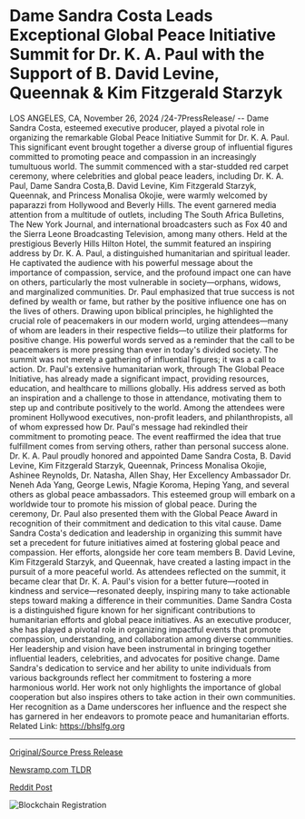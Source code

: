 # Dame Sandra Costa Leads Exceptional Global Peace Initiative Summit for Dr. K. A. Paul with the Support of B. David Levine, Queennak & Kim Fitzgerald Starzyk

LOS ANGELES, CA, November 26, 2024 /24-7PressRelease/ -- Dame Sandra Costa, esteemed executive producer, played a pivotal role in organizing the remarkable Global Peace Initiative Summit for Dr. K. A. Paul. This significant event brought together a diverse group of influential figures committed to promoting peace and compassion in an increasingly tumultuous world.  The summit commenced with a star-studded red carpet ceremony, where celebrities and global peace leaders, including Dr. K. A. Paul, Dame Sandra Costa,B. David Levine, Kim Fitzgerald Starzyk, Queennak, and Princess Monalisa Okojie, were warmly welcomed by paparazzi from Hollywood and Beverly Hills. The event garnered media attention from a multitude of outlets, including The South Africa Bulletins, The New York Journal, and international broadcasters such as Fox 40 and the Sierra Leone Broadcasting Television, among many others.  Held at the prestigious Beverly Hills Hilton Hotel, the summit featured an inspiring address by Dr. K. A. Paul, a distinguished humanitarian and spiritual leader. He captivated the audience with his powerful message about the importance of compassion, service, and the profound impact one can have on others, particularly the most vulnerable in society—orphans, widows, and marginalized communities.  Dr. Paul emphasized that true success is not defined by wealth or fame, but rather by the positive influence one has on the lives of others. Drawing upon biblical principles, he highlighted the crucial role of peacemakers in our modern world, urging attendees—many of whom are leaders in their respective fields—to utilize their platforms for positive change. His powerful words served as a reminder that the call to be peacemakers is more pressing than ever in today's divided society.  The summit was not merely a gathering of influential figures; it was a call to action. Dr. Paul's extensive humanitarian work, through The Global Peace Initiative, has already made a significant impact, providing resources, education, and healthcare to millions globally. His address served as both an inspiration and a challenge to those in attendance, motivating them to step up and contribute positively to the world.  Among the attendees were prominent Hollywood executives, non-profit leaders, and philanthropists, all of whom expressed how Dr. Paul's message had rekindled their commitment to promoting peace. The event reaffirmed the idea that true fulfillment comes from serving others, rather than personal success alone.  Dr. K. A. Paul proudly honored and appointed Dame Sandra Costa, B. David Levine, Kim Fitzgerald Starzyk, Queennak, Princess Monalisa Okojie, Ashinee Reynolds, Dr. Natasha, Allen Shay, Her Excellency Ambassador Dr. Neneh Ada Yang, George Lewis, Nfagie Koroma, Heping Yang, and several others as global peace ambassadors. This esteemed group will embark on a worldwide tour to promote his mission of global peace. During the ceremony, Dr. Paul also presented them with the Global Peace Award in recognition of their commitment and dedication to this vital cause.   Dame Sandra Costa's dedication and leadership in organizing this summit have set a precedent for future initiatives aimed at fostering global peace and compassion. Her efforts, alongside her core team members B. David Levine, Kim Fitzgerald Starzyk, and Queennak, have created a lasting impact in the pursuit of a more peaceful world.  As attendees reflected on the summit, it became clear that Dr. K. A. Paul's vision for a better future—rooted in kindness and service—resonated deeply, inspiring many to take actionable steps toward making a difference in their communities.  Dame Sandra Costa is a distinguished figure known for her significant contributions to humanitarian efforts and global peace initiatives. As an executive producer, she has played a pivotal role in organizing impactful events that promote compassion, understanding, and collaboration among diverse communities. Her leadership and vision have been instrumental in bringing together influential leaders, celebrities, and advocates for positive change.   Dame Sandra's dedication to service and her ability to unite individuals from various backgrounds reflect her commitment to fostering a more harmonious world. Her work not only highlights the importance of global cooperation but also inspires others to take action in their own communities. Her recognition as a Dame underscores her influence and the respect she has garnered in her endeavors to promote peace and humanitarian efforts.  Related Link: https://bhslfg.org 

---

[Original/Source Press Release](https://www.24-7pressrelease.com/press-release/516581/dame-sandra-costa-leads-exceptional-global-peace-initiative-summit-for-dr-k-a-paul-with-the-support-of-b-david-levine-queennak-kim-fitzgerald-starzyk)
                    

[Newsramp.com TLDR](https://newsramp.com/curated-news/dame-sandra-costa-organizes-global-peace-summit-for-dr-k-a-paul/5d4ef74c3815108692f6470ec83927a6) 

 



[Reddit Post](https://www.reddit.com/r/newsramp/comments/1h070ft/dame_sandra_costa_organizes_global_peace_summit/) 



![Blockchain Registration](https://cdn.newsramp.app/24-7PressRelease/qrcode/2411/26/zeroi_xb.webp)